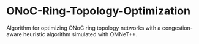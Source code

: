 # ONoC-Ring-Topology-Optimization
Algorithm for optimizing ONoC ring topology networks with a congestion-aware heuristic algorithm simulated with OMNeT++.
